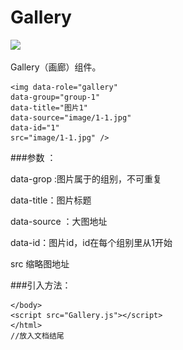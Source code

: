 # Gallery
<img src='http://img1.chetx.com/news/2009_07/02/1246501433818.jpg'/>

Gallery（画廊）组件。

    <img data-role="gallery" 
    data-group="group-1" 
    data-title="图片1" 
    data-source="image/1-1.jpg" 
    data-id="1"
    src="image/1-1.jpg" />
###参数 ：
   
data-grop :图片属于的组别，不可重复
   
data-title：图片标题

data-source ：大图地址

data-id：图片id，id在每个组别里从1开始

src 缩略图地址

###引入方法：

	</body>
	<script src="Gallery.js"></script>
	</html>
	//放入文档结尾


